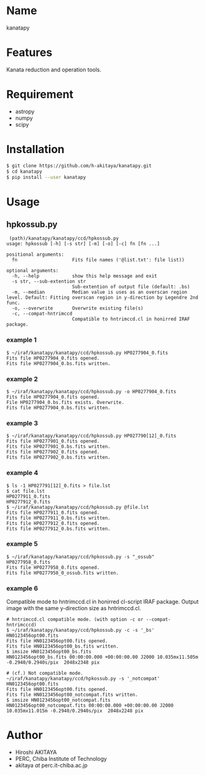 # Name

kanatapy

# Features

Kanata reduction and operation tools.

# Requirement

* astropy
* numpy
* scipy

# Installation

```bash
$ git clone https://github.com/h-akitaya/kanatapy.git
$ cd kanatapy
$ pip install --user kanatapy
```
# Usage

## hpkossub.py
```
 (path)/kanatapy/kanatapy/ccd/hpkossub.py
usage: hpkossub [-h] [-s str] [-m] [-o] [-c] fn [fn ...]

positional arguments:
  fn                    Fits file names ('@list.txt': file list))

optional arguments:
  -h, --help            show this help message and exit
  -s str, --sub-extention str
                        Sub-extention of output file (default: .bs)
  -m, --median          Median value is uses as an overscan region level. Default: Fitting overscan region in y-direction by Legendre 2nd func.
  -o, --overwrite       Overwrite existing file(s)
  -c, --compat-hntrimccd
                        Compatible to hntrimccd.cl in honirred IRAF package.
```
### example 1
```
$ ~/iraf/kanatapy/kanatapy/ccd/hpkossub.py HP0277904_0.fits
Fits file HP0277904_0.fits opened.
Fits file HP0277904_0.bs.fits written.
```
### example 2
```
$ ~/iraf/kanatapy/kanatapy/ccd/hpkossub.py -o HP0277904_0.fits
Fits file HP0277904_0.fits opened.
File HP0277904_0.bs.fits exists. Overwrite.
Fits file HP0277904_0.bs.fits written.
```
### example 3
```
$ ~/iraf/kanatapy/kanatapy/ccd/hpkossub.py HP027790[12]_0.fits
Fits file HP0277901_0.fits opened.
Fits file HP0277901_0.bs.fits written.
Fits file HP0277902_0.fits opened.
Fits file HP0277902_0.bs.fits written.
```
### example 4
```
$ ls -1 HP027791[12]_0.fits > file.lst
$ cat file.lst 
HP0277911_0.fits
HP0277912_0.fits
$ ~/iraf/kanatapy/kanatapy/ccd/hpkossub.py @file.lst
Fits file HP0277911_0.fits opened.
Fits file HP0277911_0.bs.fits written.
Fits file HP0277912_0.fits opened.
Fits file HP0277912_0.bs.fits written.
```
### example 5
```
$ ~/iraf/kanatapy/kanatapy/ccd/hpkossub.py -s "_ossub" HP0277958_0.fits
Fits file HP0277958_0.fits opened.
Fits file HP0277958_0_ossub.fits written.
```
### example 6
Compatible mode to hntrimccd.cl in honirred cl-script IRAF package.
Output image with the same y-direction size as hntrimccd.cl.
```
# hntrimccd.cl compatible mode. (with option -c or --compat-hntrimcccd)
$ ~/iraf/kanatapy/kanatapy/ccd/hpkossub.py -c -s '_bs' HN0123456opt00.fits
Fits file HN0123456opt00.fits opened.
Fits file HN0123456opt00_bs.fits written.
$ imsize HN0123456opt00_bs.fits 
HN0123456opt00_bs.fits 00:00:00.000 +00:00:00.00 J2000 10.035mx11.505m -0.2940/0.2940s/pix  2048x2348 pix

# (cf.) Not compatible mode.
~/iraf/kanatapy/kanatapy/ccd/hpkossub.py -s '_notcompat' HN0123456opt00.fits
Fits file HN0123456opt00.fits opened.
Fits file HN0123456opt00_notcompat.fits written.
$ imsize HN0123456opt00_notcompat.fits 
HN0123456opt00_notcompat.fits 00:00:00.000 +00:00:00.00 J2000 10.035mx11.015m -0.2940/0.2940s/pix  2048x2248 pix

```
# Author

* Hiroshi AKITAYA
* PERC, Chiba Institute of Technology
* akitaya _at_ perc.it-chiba.ac.jp



